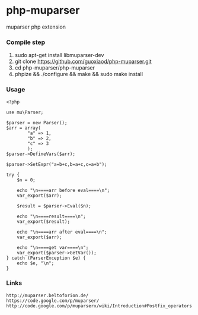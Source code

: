 php-muparser
============

muparser php extension


###  Compile step
1. sudo apt-get install libmuparser-dev
2. git clone https://github.com/guoxiaod/php-muparser.git
3. cd php-muparser/php-muparser
4. phpize && ./configure && make && sudo make install

### Usage

    <?php

    use mu\Parser;

    $parser = new Parser();
    $arr = array(
            "a" => 1,
            "b" => 2,
            "c" => 3
            );
    $parser->DefineVars($arr);

    $parser->SetExpr("a=b+c,b=a+c,c=a+b");

    try {
        $n = 0;

        echo "\n====arr before eval====\n";
        var_export($arr);

        $result = $parser->Eval($n);

        echo "\n====result====\n";
        var_export($result);

        echo "\n====arr after eval====\n";
        var_export($arr);

        echo "\n====get var====\n";
        var_export($parser->GetVar());
    } catch (ParserException $e) {
        echo $e, "\n"; 
    }

### Links

    http://muparser.beltoforion.de/
    https://code.google.com/p/muparser/
    http://code.google.com/p/muparserx/wiki/Introduction#Postfix_operators
